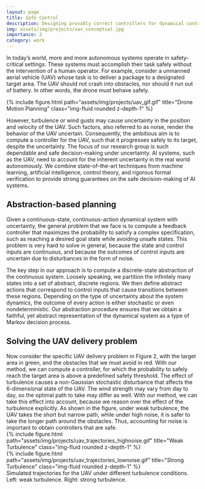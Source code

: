 ```yaml
---
layout: page
title: Safe Control
description: Designing provably correct controllers for dynamical control systems under uncertainty.
img: assets/img/projects/uav_conceptual.jpg
importance: 2
category: work
---
```


In today’s world, more and more autonomous systems operate in safety-critical settings. These systems must accomplish their task safely without the intervention of a human operator. For example, consider a unmanned aerial vehicle (UAV) whose task is to deliver a package to a designated target area. The UAV should not crash into obstacles, nor should it run out of battery. In other words, the drone must behave safely.

<div class="row" style="justify-content: center;">
    <div class="col-sm mt-3 mt-md-0">
        {% include figure.html path="assets/img/projects/uav_gif.gif" title="Drone Motion Planning" class="img-fluid rounded z-depth-1" %}
    </div>
</div>

However, turbulence or wind gusts may cause uncertainty in the position and velocity of the UAV. Such factors, also referred to as noise, render the behavior of the UAV uncertain. Consequently, the ambitious aim is to compute a controller for the UAV, such that it progresses safely to its target, despite the uncertainty. The focus of our research group is such dependable and safe decision-making under uncertainty. AI systems, such as the UAV, need to account for the inherent uncertainty in the real world autonomously. We combine state-of-the-art techniques from machine learning, artificial intelligence, control theory, and rigorous formal verification to provide strong guarantees on the safe decision-making of AI systems.


<h2>Abstraction-based planning</h2>
Given a continuous-state, continuous-action dynamical system with uncertainty, the general problem that we face is to compute a feedback controller that maximizes the probability to satisfy a complex specification, such as reaching a desired goal state while avoiding unsafe states. This problem is very hard to solve in general, because the state and control inputs are continuous, and because the outcomes of control inputs are uncertain due to disturbances in the form of noise.

The key step in our approach is to compute a discrete-state abstraction of the continuous system. Loosely speaking, we partition the infinitely many states into a set of abstract, discrete regions. We then define abstract actions that correspond to control inputs that cause transitions between these regions. Depending on the type of uncertainty about the system dynamics, the outcome of every action is either stochastic or even nondeterministic. Our abstraction procedure ensures that we obtain a faithful, yet abstract representation of the dynamical system as a type of Markov decision process.

<h2>Solving the UAV delivery problem</h2>
Now consider the specific UAV delivery problem in Figure 2, with the target area in green, and the obstacles that we must avoid in red. With our method, we can compute a controller, for which the probability to safely reach the target area is above a predefined safety threshold. The effect of turbulence causes a non-Gaussian stochastic disturbance that affects the 6-dimensional state of the UAV. The wind strength may vary from day to day, so the optimal path to take may differ as well. With our method, we can take this effect into account, because we reason over the effect of the turbulence explicitly. As shown in the figure, under weak turbulence, the UAV takes the short but narrow path, while under high noise, it is safer to take the longer path around the obstacles. Thus, accounting for noise is important to obtain controllers that are safe.

<div class="row" style="justify-content: center;">
    <div class="col-sm-6 mt-3 mt-md-0">
        {% include figure.html path="assets/img/projects/uav_trajectories_highnoise.gif" title="Weak Turbulence" class="img-fluid rounded z-depth-1" %}
    </div>
    <div class="col-sm-6 mt-3 mt-md-0">
        {% include figure.html path="assets/img/projects/uav_trajectories_lownoise.gif" title="Strong Turbulence" class="img-fluid rounded z-depth-1" %}
    </div>
</div>
<div class="caption">
    Simulated trajectories for the UAV under different turbulence conditions. Left: weak turbulence. Right: strong turbulence.
</div>